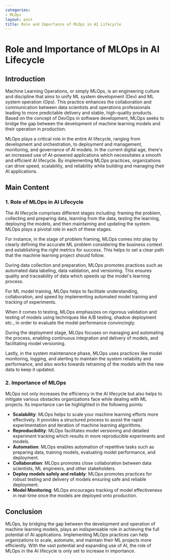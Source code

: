 ```yaml
---
categories:
- MLOps
layout: post
title: Role and Importance of MLOps in AI Lifecycle
---
```


# Role and Importance of MLOps in AI Lifecycle 

## Introduction
Machine Learning Operations, or simply MLOps, is an engineering culture and discipline that aims to unify ML system development (Dev) and ML system operation (Ops). This practice enhances the collaboration and communication between data scientists and operations professionals leading to more predictable delivery and stable, high-quality products. Based on the concept of DevOps in software development, MLOps seeks to bridge the gap between the development of machine learning models and their operation in production.

MLOps plays a critical role in the entire AI lifecycle, ranging from development and orchestration, to deployment and management, monitoring, and governance of AI models. In the current digital age, there's an increased use of AI-powered applications which necessitates a smooth and efficient AI lifecycle. By implementing MLOps practices, organizations can drive speed, scalability, and reliability while building and managing their AI applications. 

## Main Content
### 1. Role of MLOps in AI Lifecycle
The AI lifecycle comprises different stages including: framing the problem, collecting and preparing data, learning from the data, testing the learning, deploying the models, and then maintaining and updating the system. MLOps plays a pivotal role in each of these stages.

For instance, in the stage of problem framing, MLOps comes into play by clearly defining the accurate ML problem considering the business context and establishing the right metrics for success. This helps to set a clear path that the machine learning project should follow. 

During data collection and preparation, MLOps promotes practices such as automated data labeling, data validation, and versioning. This ensures quality and traceability of data which speeds up the model's learning process. 

For ML model training, MLOps helps to facilitate understanding, collaboration, and speed by implementing automated model training and tracking of experiments. 

When it comes to testing, MLOps emphasizes on rigorous validation and testing of models using techniques like A/B testing, shadow deployment etc., in order to evaluate the model performance convincingly.

During the deployment stage, MLOps focuses on managing and automating the process, enabling continuous integration and delivery of models, and facilitating model versioning.

Lastly, in the system maintenance phase, MLOps uses practices like model monitoring, logging, and alerting to maintain the system reliability and performance, and also works towards retraining of the models with the new data to keep it updated.

### 2. Importance of MLOps
MLOps not only increases the efficiency in the AI lifecycle but also helps to mitigate various obstacles organizations face while dealing with ML projects. Its importance can be highlighted in the following points:

- **Scalability**: MLOps helps to scale your machine learning efforts more effectively. It provides a structured process to assist the rapid experimentation and iteration of machine learning algorithms. 
- **Reproducibility**: MLOps facilitates model versioning and detailed experiment tracking which results in more reproducible experiments and models.
- **Automation**: MLOps enables automation of repetitive tasks such as preparing data, training models, evaluating model performance, and deployment.
- **Collaboration**: MLOps promotes close collaboration between data scientists, ML engineers, and other stakeholders.
- **Deploy models safely and reliably**: MLOps promotes practices for robust testing and delivery of models ensuring safe and reliable deployment.
- **Model Monitoring**: MLOps encourages tracking of model effectiveness in real-time once the models are deployed onto production.

## Conclusion
MLOps, by bridging the gap between the development and operation of machine learning models, plays an indispensable role in achieving the full potential of AI applications. Implementing MLOps practices can help organizations to scale, automate, and maintain their ML projects more efficiently. With the vast potential and expanding use of AI, the role of MLOps in the AI lifecycle is only set to increase in importance.